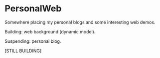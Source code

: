 # PersonalWeb

Somewhere placing my personal blogs and some interesting web demos.

Building: web background (dynamic model).

Suspending: personal blog.

[STILL BUILDING]
